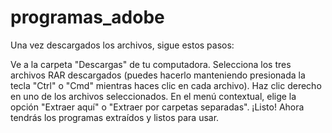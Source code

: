 # programas_adobe


Una vez descargados los archivos, sigue estos pasos:

Ve a la carpeta "Descargas" de tu computadora.
Selecciona los tres archivos RAR descargados (puedes hacerlo manteniendo presionada la tecla "Ctrl" o "Cmd" mientras haces clic en cada archivo).
Haz clic derecho en uno de los archivos seleccionados.
En el menú contextual, elige la opción "Extraer aquí" o "Extraer por carpetas separadas".
¡Listo! Ahora tendrás los programas extraídos y listos para usar.
